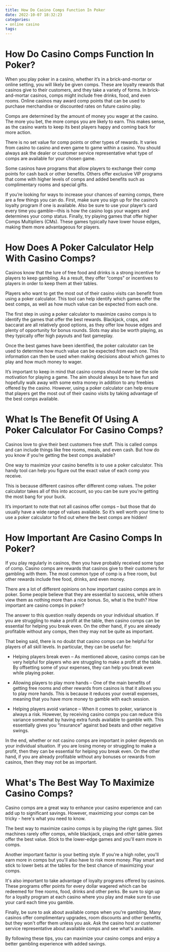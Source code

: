 ```yaml
---
title: How Do Casino Comps Function In Poker
date: 2022-10-07 18:32:23
categories:
- online casino
tags:
---
```



#  How Do Casino Comps Function In Poker?

When you play poker in a casino, whether it’s in a brick-and-mortar or online setting, you will likely be given comps. These are loyalty rewards that casinos give to their customers, and they take a variety of forms. In brick-and-mortar casinos, comps might include free drinks, food, and even rooms. Online casinos may award comp points that can be used to purchase merchandise or discounted rates on future casino play.

Comps are determined by the amount of money you wager at the casino. The more you bet, the more comps you are likely to earn. This makes sense, as the casino wants to keep its best players happy and coming back for more action.

There is no set value for comp points or other types of rewards. It varies from casino to casino and even game to game within a casino. You should always ask the dealer or customer service representative what type of comps are available for your chosen game.

Some casinos have programs that allow players to exchange their comp points for cash back or other benefits. Others offer exclusive VIP programs that come with higher levels of comps and added benefits such as complimentary rooms and special gifts.

If you’re looking for ways to increase your chances of earning comps, there are a few things you can do. First, make sure you sign up for the casino’s loyalty program if one is available. Also be sure to use your player’s card every time you gamble—this is how the casino logs your wagers and determines your comp status. Finally, try playing games that offer higher Comps Multipliers (CMs). These games typically have lower house edges, making them more advantageous for players.

#  How Does A Poker Calculator Help With Casino Comps?

Casinos know that the lure of free food and drinks is a strong incentive for players to keep gambling. As a result, they offer “comps” or incentives to players in order to keep them at their tables. 

Players who want to get the most out of their casino visits can benefit from using a poker calculator. This tool can help identify which games offer the best comps, as well as how much value can be expected from each one. 

The first step in using a poker calculator to maximize casino comps is to identify the games that offer the best rewards. Blackjack, craps, and baccarat are all relatively good options, as they offer low house edges and plenty of opportunity for bonus rounds. Slots may also be worth playing, as they typically offer high payouts and fast gameplay. 

Once the best games have been identified, the poker calculator can be used to determine how much value can be expected from each one. This information can then be used when making decisions about which games to play and how much money to wager. 

It’s important to keep in mind that casino comps should never be the sole motivation for playing a game. The aim should always be to have fun and hopefully walk away with some extra money in addition to any freebies offered by the casino. However, using a poker calculator can help ensure that players get the most out of their casino visits by taking advantage of the best comps available.

#  What Is The Benefit Of Using A Poker Calculator For Casino Comps?

Casinos love to give their best customers free stuff. This is called comps and can include things like free rooms, meals, and even cash. But how do you know if you’re getting the best comps available?

One way to maximize your casino benefits is to use a poker calculator. This handy tool can help you figure out the exact value of each comp you receive.

This is because different casinos offer different comp values. The poker calculator takes all of this into account, so you can be sure you’re getting the most bang for your buck.

It’s important to note that not all casinos offer comps – but those that do usually have a wide range of values available. So it’s well worth your time to use a poker calculator to find out where the best comps are hidden!

#  How Important Are Casino Comps In Poker?

If you play regularly in casinos, then you have probably received some type of comp. Casino comps are rewards that casinos give to their customers for gambling with them. The most common type of comp is a free room, but other rewards include free food, drinks, and even money.

There are a lot of different opinions on how important casino comps are in poker. Some people believe that they are essential to success, while others view them as nothing more than a nice bonus. So, what is the truth? How important are casino comps in poker?

The answer to this question really depends on your individual situation. If you are struggling to make a profit at the table, then casino comps can be essential for helping you break even. On the other hand, if you are already profitable without any comps, then they may not be quite as important.

That being said, there is no doubt that casino comps can be helpful for players of all skill levels. In particular, they can be useful for:

* Helping players break even – As mentioned above, casino comps can be very helpful for players who are struggling to make a profit at the table. By offsetting some of your expenses, they can help you break even while playing poker.

* Allowing players to play more hands – One of the main benefits of getting free rooms and other rewards from casinos is that it allows you to play more hands. This is because it reduces your overall expenses, meaning that you have more money to gamble with each session.

* Helping players avoid variance – When it comes to poker, variance is always a risk. However, by receiving casino comps you can reduce this variance somewhat by having extra funds available to gamble with. This essentially gives you “insurance” against bad beats and other negative swings.

In the end, whether or not casino comps are important in poker depends on your individual situation. If you are losing money or struggling to make a profit, then they can be essential for helping you break even. On the other hand, if you are already profitable without any bonuses or rewards from casinos, then they may not be as important.

#  What's The Best Way To Maximize Casino Comps?

Casino comps are a great way to enhance your casino experience and can add up to significant savings. However, maximizing your comps can be tricky - here's what you need to know.

The best way to maximize casino comps is by playing the right games. Slot machines rarely offer comps, while blackjack, craps and other table games offer the best value. Stick to the lower-edge games and you'll earn more in comps.

Another important factor is your betting style. If you're a high roller, you'll earn more in comps but you'll also have to risk more money. Play smart and stick to lower bets at the tables for the best chance of maximizing your comps.

It's also important to take advantage of loyalty programs offered by casinos. These programs offer points for every dollar wagered which can be redeemed for free rooms, food, drinks and other perks. Be sure to sign up for a loyalty program at each casino where you play and make sure to use your card each time you gamble.

Finally, be sure to ask about available comps when you're gambling. Many casinos offer complimentary upgrades, room discounts and other benefits, but they won't offer them unless you ask. Ask the casino host or customer service representative about available comps and see what's available.

By following these tips, you can maximize your casino comps and enjoy a better gambling experience with added savings.